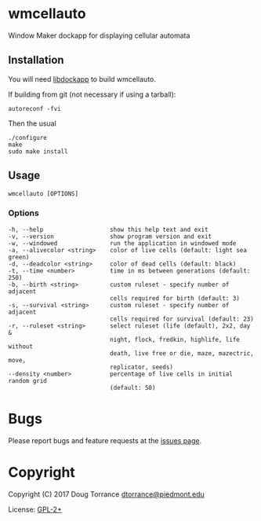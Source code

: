# wmcellauto

Window Maker dockapp for displaying cellular automata

## Installation

You will need [libdockapp](http://dockapps.net/libdockapp) to build wmcellauto.

If building from git (not necessary if using a tarball):

	autoreconf -fvi

Then the usual

    ./configure
    make
    sudo make install

## Usage

    wmcellauto [OPTIONS]

### Options
    -h, --help                   show this help text and exit
    -v, --version                show program version and exit
    -w, --windowed               run the application in windowed mode
    -a, --alivecolor <string>    color of live cells (default: light sea green)
    -d, --deadcolor <string>     color of dead cells (default: black)
    -t, --time <number>          time in ms between generations (default: 250)
    -b, --birth <string>         custom ruleset - specify number of adjacent
                                 cells required for birth (default: 3)
    -s, --survival <string>      custom ruleset - specify number of adjacent
                                 cells required for survival (default: 23)
    -r, --ruleset <string>       select ruleset (life (default), 2x2, day &
                                 night, flock, fredkin, highlife, life without
								 death, live free or die, maze, mazectric, move,
                                 replicator, seeds)
    --density <number>           percentage of live cells in initial random grid
                                 (default: 50)

# Bugs

Please report bugs and feature requests at the
[issues page](https://github.com/d-torrance/wmcellauto/issues).

# Copyright

Copyright (C) 2017 Doug Torrance <dtorrance@piedmont.edu>

License: [GPL-2+](https://www.gnu.org/licenses/gpl-2.0.html)
